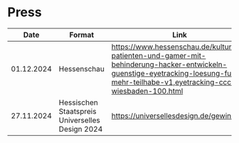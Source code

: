 # Press

| Date       | Format                                          | Link                                                                                                                                                                                 |
| ---------- | ----------------------------------------------- | ------------------------------------------------------------------------------------------------------------------------------------------------------------------------------------ |
| 01.12.2024 | Hessenschau                                     | <https://www.hessenschau.de/kultur/als-patienten-und-gamer-mit-behinderung-hacker-entwickeln-guenstige-eyetracking-loesung-fuer-mehr-teilhabe-v1,eyetracking-ccc-wiesbaden-100.html> |
| 27.11.2024 | Hessischen Staatspreis Universelles Design 2024 | <https://universellesdesign.de/gewinner>                                                                                                                                             |
